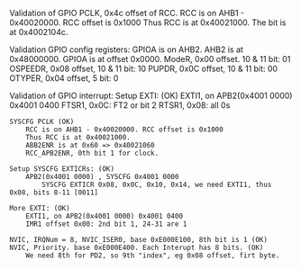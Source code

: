 Validation of GPIO PCLK, 0x4c offset of RCC.
	 RCC is on AHB1 - 0x40020000. RCC offset is 0x1000
	 Thus RCC is at 0x40021000.
	 The bit is at 0x4002104c.

Validation GPIO config registers:
	 GPIOA is on AHB2. AHB2 is at 0x48000000. GPIOA is at offset 0x0000.
	 ModeR, 0x00 offset. 10 & 11 bit: 01
	 OSPEEDR, 0x08 offset, 10 & 11 bit: 10
	 PUPDR, 0x0C offset, 10 & 11 bit: 00
	 OTYPER, 0x04 offset, 5 bit: 0
 

Validation of GPIO interrupt:
	Setup EXTI: (OK)
		EXTI1, on APB2(0x4001 0000) 0x4001 0400
			FTSR1, 0x0C: FT2 or bit 2
			RTSR1, 0x08: all 0s
	
	SYSCFG PCLK (OK)
		RCC is on AHB1 - 0x40020000. RCC offset is 0x1000
		Thus RCC is at 0x40021000.
		ABB2ENR is at 0x60 => 0x40021060
		RCC_APB2ENR, 0th bit 1 for clock.
	
	Setup SYSCFG EXTICRs: (OK)
		APB2(0x4001 0000) , SYSCFG 0x4001 0000
			SYSCFG EXTICR 0x08, 0x0C, 0x10, 0x14, we need EXTI1, thus 0x08, bits 8-11 [0011]
	
	More EXTI: (OK)
		EXTI1, on APB2(0x4001 0000) 0x4001 0400
		IMR1 offset 0x00: 2nd bit 1, 24-31 are 1
		
	NVIC, IRQNum = 8, NVIC_ISER0, base 0xE000E100, 8th bit is 1 (OK)
	NVIC, Priority. base 0xE000E400. Each Interupt has 8 bits. (OK)
		We need 8th for PD2, so 9th "index", eg 0x08 offset, firt byte.